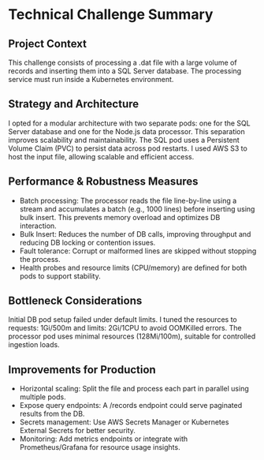 # Technical Challenge Summary

## Project Context

This challenge consists of processing a .dat file with a large volume of records and inserting them into a SQL Server database. The processing service must run inside a Kubernetes environment.

## Strategy and Architecture

I opted for a modular architecture with two separate pods: one for the SQL Server database and one for the Node.js data processor. This separation improves scalability and maintainability.
The SQL pod uses a Persistent Volume Claim (PVC) to persist data across pod restarts.
I used AWS S3 to host the input file, allowing scalable and efficient access.

## Performance & Robustness Measures

- Batch processing: The processor reads the file line-by-line using a stream and accumulates a batch (e.g., 1000 lines) before inserting using bulk insert. This prevents memory overload and optimizes DB interaction.
- Bulk Insert: Reduces the number of DB calls, improving throughput and reducing DB locking or contention issues.
- Fault tolerance: Corrupt or malformed lines are skipped without stopping the process.
- Health probes and resource limits (CPU/memory) are defined for both pods to support stability.

## Bottleneck Considerations

Initial DB pod setup failed under default limits. I tuned the resources to requests: 1Gi/500m and limits: 2Gi/1CPU to avoid OOMKilled errors.
The processor pod uses minimal resources (128Mi/100m), suitable for controlled ingestion loads.

## Improvements for Production

- Horizontal scaling: Split the file and process each part in parallel using multiple pods.
- Expose query endpoints: A /records endpoint could serve paginated results from the DB.
- Secrets management: Use AWS Secrets Manager or Kubernetes External Secrets for better security.
- Monitoring: Add metrics endpoints or integrate with Prometheus/Grafana for resource usage insights.